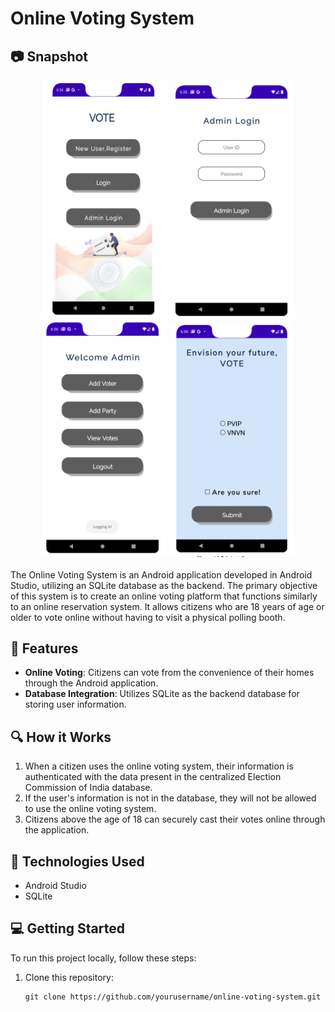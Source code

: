 # Online Voting System

## :camera: Snapshot
<!-- Snapshots -->
<div align="center">
  <img src="https://github.com/kumaranand7/OnlineVotingApp/blob/master/snap/Screenshot%202023-10-30%20195751.png?raw=true" alt="Snapshot 1" width="200" height="380">
  <img src="https://github.com/kumaranand7/OnlineVotingApp/blob/master/snap/Screenshot%202023-10-30%20195802.png?raw=true" alt="Snapshot 2" width="200">
  <img src="https://github.com/kumaranand7/OnlineVotingApp/blob/master/snap/Screenshot%202023-10-30%20195809.png?raw=true" alt="Snapshot 3" width="200">
  <img src="https://github.com/kumaranand7/OnlineVotingApp/blob/master/snap/Screenshot%202023-10-30%20195839.png?raw=true" alt="Snapshot 7" width="200">
</div>
<br>
The Online Voting System is an Android application developed in Android Studio, utilizing an SQLite database as the backend. The primary objective of this system is to create an online voting platform that functions similarly to an online reservation system. It allows citizens who are 18 years of age or older to vote online without having to visit a physical polling booth.

## :rocket: Features 

- **Online Voting**: Citizens can vote from the convenience of their homes through the Android application.
- **Database Integration**: Utilizes SQLite as the backend database for storing user information.

## :mag: How it Works

1. When a citizen uses the online voting system, their information is authenticated with the data present in the centralized Election Commission of India database.
2. If the user's information is not in the database, they will not be allowed to use the online voting system.
3. Citizens above the age of 18 can securely cast their votes online through the application.

## :wrench: Technologies Used

- Android Studio
- SQLite

## :computer: Getting Started

To run this project locally, follow these steps:

1. Clone this repository:

   ```shell
   git clone https://github.com/yourusername/online-voting-system.git
